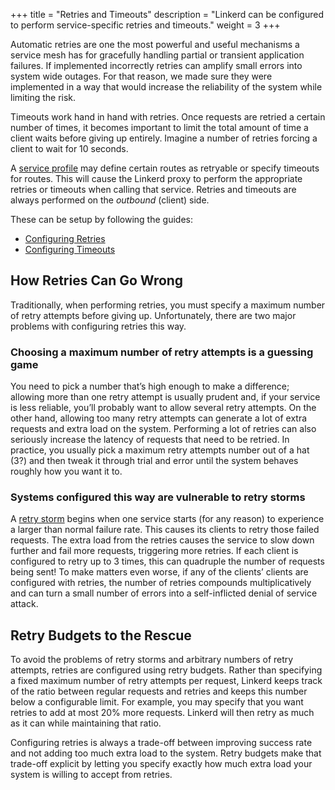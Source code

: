 +++
title = "Retries and Timeouts"
description = "Linkerd can be configured to perform service-specific retries and timeouts."
weight = 3
+++

Automatic retries are one the most powerful and useful mechanisms a service mesh
has for gracefully handling partial or transient application failures. If
implemented incorrectly retries can amplify small errors into system wide
outages. For that reason, we made sure they were implemented in a way that would
increase the reliability of the system while limiting the risk.

Timeouts work hand in hand with retries. Once requests are retried a certain
number of times, it becomes important to limit the total amount of time a client
waits before giving up entirely. Imagine a number of retries forcing a client
to wait for 10 seconds.

A [service profile](/2/features/service-profiles/) may define certain routes as
retryable or specify timeouts for routes.  This will cause the Linkerd proxy to
perform the appropriate retries or timeouts when calling that service.  Retries
and timeouts are always performed on the *outbound* (client) side.

These can be setup by following the guides:

- [Configuring Retries](/2/tasks/configuring-retries/)
- [Configuring Timeouts](/2/tasks/configuring-timeouts/)

## How Retries Can Go Wrong

Traditionally, when performing retries, you must specify a maximum number of
retry attempts before giving up. Unfortunately, there are two major problems
with configuring retries this way.

### Choosing a maximum number of retry attempts is a guessing game

You need to pick a number that’s high enough to make a difference; allowing
more than one retry attempt is usually prudent and, if your service is less
reliable, you’ll probably want to allow several retry attempts. On the other
hand, allowing too many retry attempts can generate a lot of extra requests and
extra load on the system. Performing a lot of retries can also seriously
increase the latency of requests that need to be retried. In practice, you
usually pick a maximum retry attempts number out of a hat (3?) and then tweak
it through trial and error until the system behaves roughly how you want it to.

### Systems configured this way are vulnerable to retry storms

A [retry storm](https://twitter.github.io/finagle/guide/Glossary.html)
begins when one service starts (for any reason) to experience a larger than
normal failure rate. This causes its clients to retry those failed requests.
The extra load from the retries causes the service to slow down further and
fail more requests, triggering more retries. If each client is configured to
retry up to 3 times, this can quadruple the number of requests being sent! To
make matters even worse, if any of the clients’ clients are configured with
retries, the number of retries compounds multiplicatively and can turn a small
number of errors into a self-inflicted denial of service attack.

## Retry Budgets to the Rescue

To avoid the problems of retry storms and arbitrary numbers of retry attempts,
retries are configured using retry budgets. Rather than specifying a fixed
maximum number of retry attempts per request, Linkerd keeps track of the ratio
between regular requests and retries and keeps this number below a configurable
limit. For example, you may specify that you want retries to add at most 20%
more requests. Linkerd will then retry as much as it can while maintaining that
ratio.

Configuring retries is always a trade-off between improving success rate and
not adding too much extra load to the system. Retry budgets make that trade-off
explicit by letting you specify exactly how much extra load your system is
willing to accept from retries.
